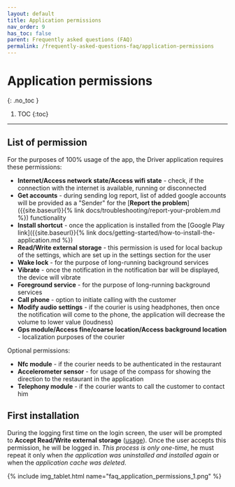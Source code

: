 ```yaml
---
layout: default
title: Application permissions
nav_order: 9
has_toc: false
parent: Frequently asked questions (FAQ)
permalink: /frequently-asked-questions-faq/application-permissions
---
```


# Application permissions
{: .no_toc }

1. TOC
{:toc}

---

## List of permission
For the purposes of 100% usage of the app, the Driver application requires these permissions:
- **Internet/Access network state/Access wifi state** - check, if the connection with the internet is available, running or disconnected
- **Get accounts** - during sending log report, list of added google accounts will be provided as a "Sender" for the [**Report the problem**]({{site.baseurl}}{% link docs/troubleshooting/report-your-problem.md %}) functionality
- **Install shortcut** - once the application is installed from the [Google Play link]({{site.baseurl}}{% link docs/getting-started/how-to-install-the-application.md %})
- **Read/Write external storage** - this permission is used for local backup of the settings, which are set up in the settings section for the user
- **Wake lock** - for the purpose of long-running background services
- **Vibrate** - once the notification in the notification bar will be displayed, the device will vibrate
- **Foreground service** - for the purpose of long-running background services
- **Call phone** - option to initiate calling with the customer
- **Modify audio settings** - if the courier is using headphones, then once the notification will come to the phone, the application will decrease the volume to lower value (loudness)
- **Gps module/Access fine/coarse location/Access background location** - localization purposes of the courier

Optional permissions:
- **Nfc module** - if the courier needs to be authenticated in the restaurant 
- **Accelerometer sensor** - for usage of the compass for showing the direction to the restaurant in the application
- **Telephony module** - if the courier wants to call the customer to contact him

## First installation
During the logging first time on the login screen, the user will be prompted to **Accept Read/Write external storage** ([usage](#list-of-permission)). Once the user accepts this permission, he will be logged in. _This process is only one-time_, he must repeat it only when <span class="text-red-200">_the application was uninstalled and installed again_</span> or when the <span class="text-red-200">_application cache was deleted_</span>.

{% include img_tablet.html name="faq_application_permissions_1.png" %}